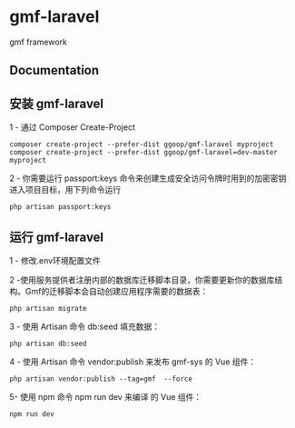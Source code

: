 # gmf-laravel
gmf framework
## Documentation


## 安装 gmf-laravel
1 - 通过 Composer Create-Project
```shell
composer create-project --prefer-dist ggoop/gmf-laravel myproject
composer create-project --prefer-dist ggoop/gmf-laravel=dev-master myproject
```
2 - 你需要运行 passport:keys 命令来创建生成安全访问令牌时用到的加密密钥
进入项目目标，用下列命令运行
```shell
php artisan passport:keys
```

## 运行 gmf-laravel
1 - 修改.env环境配置文件

2 -使用服务提供者注册内部的数据库迁移脚本目录，你需要更新你的数据库结构。Gmf的迁移脚本会自动创建应用程序需要的数据表：

```shell
php artisan migrate
```

3 - 使用 Artisan 命令 db:seed 填充数据：
```shell
php artisan db:seed
```

4 - 使用 Artisan 命令 vendor:publish 来发布 gmf-sys 的 Vue 组件：
```shell
php artisan vendor:publish --tag=gmf  --force
```

5- 使用 npm 命令 npm run dev 来编译 的 Vue 组件：
```shell
npm run dev
```